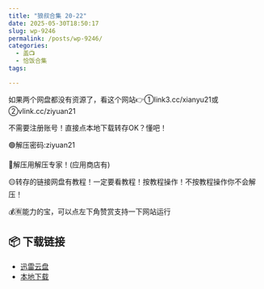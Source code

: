 ```yaml
---
title: "狼叔合集 20-22"
date: 2025-05-30T18:50:17
slug: wp-9246
permalink: /posts/wp-9246/
categories:
  - 盖📺
  - 恰饭合集
tags:

---
```


如果两个网盘都没有资源了，看这个网站👉①link3.cc/xianyu21或②vlink.cc/ziyuan21

不需要注册账号！直接点本地下载转存OK？懂吧！

🟢解压密码:ziyuan21

🔵解压用解压专家！(应用商店有)

🟡转存的链接网盘有教程！一定要看教程！按教程操作！不按教程操作你不会解压！

💰🈶能力的宝，可以点左下角赞赏支持一下网站运行

## 📦 下载链接
- [迅雷云盘](https://blziyuan21.com/pay-download/9246?key=9ad4e2c41c&down_id=0)
- [本地下载](https://blziyuan21.com/pay-download/9246?key=9ad4e2c41c&down_id=1)

